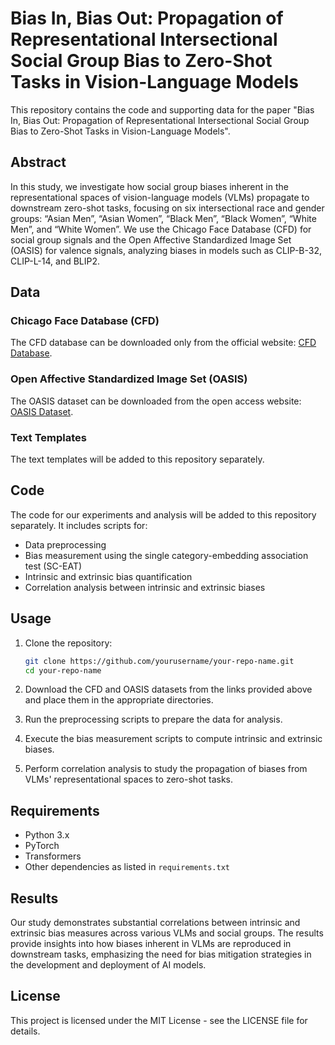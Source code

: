 # Bias In, Bias Out: Propagation of Representational Intersectional Social Group Bias to Zero-Shot Tasks in Vision-Language Models

This repository contains the code and supporting data for the paper "Bias In, Bias Out: Propagation of Representational Intersectional Social Group Bias to Zero-Shot Tasks in Vision-Language Models".

## Abstract

In this study, we investigate how social group biases inherent in the representational spaces of vision-language models (VLMs) propagate to downstream zero-shot tasks, focusing on six intersectional race and gender groups: “Asian Men”, “Asian Women”, “Black Men”, “Black Women”, “White Men”, and “White Women”. We use the Chicago Face Database (CFD) for social group signals and the Open Affective Standardized Image Set (OASIS) for valence signals, analyzing biases in models such as CLIP-B-32, CLIP-L-14, and BLIP2.

## Data

### Chicago Face Database (CFD)
The CFD database can be downloaded only from the official website: [CFD Database](https://www.chicagofaces.org/).

### Open Affective Standardized Image Set (OASIS)
The OASIS dataset can be downloaded from the open access website: [OASIS Dataset](https://osf.io/6pnd7/).

### Text Templates
The text templates will be added to this repository separately.

## Code

The code for our experiments and analysis will be added to this repository separately. It includes scripts for:
- Data preprocessing
- Bias measurement using the single category-embedding association test (SC-EAT)
- Intrinsic and extrinsic bias quantification
- Correlation analysis between intrinsic and extrinsic biases

## Usage

1. Clone the repository:
    ```bash
    git clone https://github.com/yourusername/your-repo-name.git
    cd your-repo-name
    ```

2. Download the CFD and OASIS datasets from the links provided above and place them in the appropriate directories.

3. Run the preprocessing scripts to prepare the data for analysis.

4. Execute the bias measurement scripts to compute intrinsic and extrinsic biases.

5. Perform correlation analysis to study the propagation of biases from VLMs' representational spaces to zero-shot tasks.

## Requirements

- Python 3.x
- PyTorch
- Transformers
- Other dependencies as listed in `requirements.txt`

## Results

Our study demonstrates substantial correlations between intrinsic and extrinsic bias measures across various VLMs and social groups. The results provide insights into how biases inherent in VLMs are reproduced in downstream tasks, emphasizing the need for bias mitigation strategies in the development and deployment of AI models.


## License

This project is licensed under the MIT License - see the LICENSE file for details.

